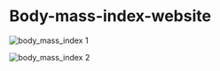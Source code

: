 # Body-mass-index-website

![body_mass_index 1](https://user-images.githubusercontent.com/97787178/155578468-a1bc0dcd-03bd-4d32-ac3c-28e33efe982a.png)

![body_mass_index 2](https://user-images.githubusercontent.com/97787178/155578775-0136fa94-ba36-4735-aa2f-30bf7741f7b2.png)
